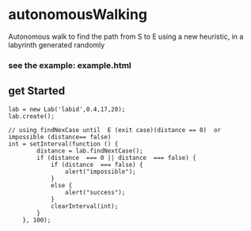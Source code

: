 # autonomousWalking
Autonomous walk to find the path from S to E using a new heuristic, in a labyrinth generated randomly

### see the example: example.html

## get Started

    lab = new Lab('labid',0.4,17,20);
    lab.create();

    // using findNexCase until  E (exit case)(distance == 0)  or impossible (distance== false)
    int = setInterval(function () {
            distance = lab.findNextCase();
            if (distance  === 0 || distance  === false) {
                if (distance  === false) {
                    alert("impossible");
                }
                else {
                    alert("success");
                }
                clearInterval(int);
            }
        }, 100);
